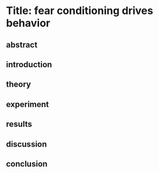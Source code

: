 # Title:  fear conditioning drives behavior 

## abstract

## introduction 

## theory

## experiment 

## results 

## discussion 

## conclusion
